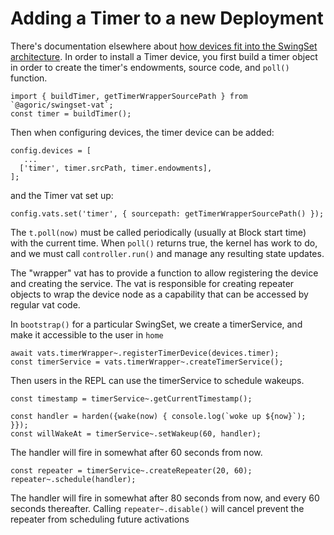 # Adding a Timer to a new Deployment

There's documentation elsewhere about [how devices fit into the SwingSet
architecture](devices.md). In order to install a Timer device, you first build
a timer object in order to create the timer's endowments, source code, and 
`poll()` function.

```
import { buildTimer, getTimerWrapperSourcePath } from `@agoric/swingset-vat`;
const timer = buildTimer();
```

Then when configuring devices, the timer device can be added:

```
config.devices = [
   ...
  ['timer', timer.srcPath, timer.endowments],
];
```
    
and the Timer vat set up: 
```
config.vats.set('timer', { sourcepath: getTimerWrapperSourcePath() });
```

The `t.poll(now)` must be called periodically (usually at Block start time)
with the current time. When `poll()` returns true, the kernel has work to do, 
and we must call `controller.run()` and manage any resulting state updates.

The "wrapper" vat has to provide a function to allow registering the device
and creating the service. The vat is responsible for creating repeater objects
to wrap the device node as a capability that can be accessed by regular vat
code.

In `bootstrap()` for a particular SwingSet, we create a timerService, and
make it accessible to the user in `home`

```
await vats.timerWrapper~.registerTimerDevice(devices.timer);
const timerService = vats.timerWrapper~.createTimerService();
```

Then users in the REPL can use the timerService to schedule wakeups.

```
const timestamp = timerService~.getCurrentTimestamp();

const handler = harden({wake(now) { console.log(`woke up ${now}`); }});
const willWakeAt = timerService~.setWakeup(60, handler);
```

The handler will fire in somewhat after 60 seconds from now.

```
const repeater = timerService~.createRepeater(20, 60);
repeater~.schedule(handler);
```

The handler will fire in somewhat after 80 seconds from now, and every 60
seconds thereafter. Calling `repeater~.disable()` will cancel prevent the repeater
from scheduling future activations
